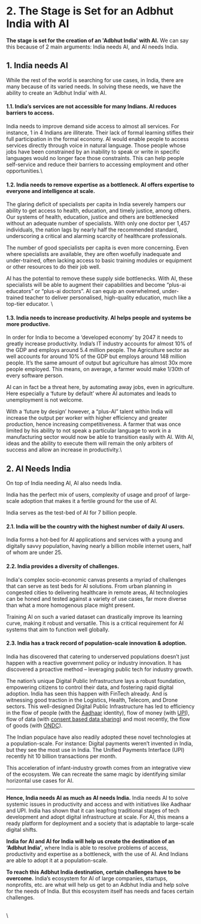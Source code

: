 # 2. The Stage is Set for an Adbhut India with AI

**The stage is set for the creation of an 'Adbhut India' with AI.** We can say this because of 2 main arguments: India needs AI, and AI needs India.&#x20;

## 1. India needs AI

While the rest of the world is searching for use cases, in India, there are many because of its varied needs. In solving these needs, we have the ability to create an ‘Adbhut India’ with AI.

#### **1.1. India’s services are not accessible for many Indians. AI reduces barriers to access.**

India needs to improve demand side access to almost all services. For instance, 1 in 4 Indians are illiterate. Their lack of formal learning stifles their full participation in the formal economy.  AI would enable people to access services directly through voice in natural language. Those people whose jobs have been constrained by an inability to speak or write in specific languages would no longer face those constraints. This can help people self-service and reduce their barriers to accessing employment and other opportunities.\


#### **1.2. India needs to remove expertise as a bottleneck. AI offers expertise to everyone and intelligence at scale.**&#x20;

The glaring deficit of specialists per capita in India severely hampers our ability to get access to health, education, and timely justice, among others. Our systems of health, education, justice and others are bottlenecked without an adequate number of specialists. With only one doctor per 1,457 individuals, the nation lags by nearly half the recommended standard, underscoring a critical and alarming scarcity of healthcare professionals.&#x20;

The number of good specialists per capita is even more concerning. Even where specialists are available, they are often woefully inadequate and under-trained, often lacking access to basic training modules or equipment or other resources to do their job well.

AI has the potential to remove these supply side bottlenecks. With AI, these specialists will be able to augment their capabilities and become “plus-ai educators” or “plus-ai doctors”.  AI can equip an overwhelmed, under-trained teacher to deliver personalised, high-quality education, much like a top-tier educator. \


#### **1.3. India needs to increase productivity. AI helps people and systems be more productive.**

In order for India to become a ‘developed economy’ by 2047 it needs to greatly increase productivity. India’s IT industry accounts for almost 10% of the GDP and employs around 5.4 million people. The Agriculture sector as well accounts for around 10% of the GDP but employs around 148 million people. It’s the same amount of output but agriculture has almost 30x more people employed. This means, on average, a farmer would make 1/30th of every software person.

AI can in fact be a threat here, by automating away jobs, even in agriculture. Here especially a ‘future by default’ where AI automates and leads to unemployment is not welcome.

With a ‘future by design’ however, a “plus-AI” talent within India will increase the output per worker with higher efficiency and greater production, hence increasing competitiveness. A farmer that was once limited by his ability to not speak a particular language to work in a manufacturing sector would now be able to transition easily with AI. With AI, ideas and the ability to execute them will remain the only arbiters of success and allow an increase in productivity.\


## 2. AI Needs India

On top of India needing AI, AI also needs India.&#x20;

India has the perfect mix of users, complexity of usage and proof of large-scale adoption that makes it a fertile ground for the use of AI.&#x20;

India serves as the test-bed of AI for 7 billion people.

#### **2.1. India will be the country with the highest number of daily AI users.**&#x20;

India forms a hot-bed for AI applications and services with a young and digitally savvy population, having nearly a billion mobile internet users, half of whom are under 25.

#### **2.2. India provides a diversity of challenges.**

India's complex socio-economic canvas presents a myriad of challenges that can serve as test beds for AI solutions. From urban planning in congested cities to delivering healthcare in remote areas, AI technologies can be honed and tested against a variety of use cases, far more diverse than what a more homogenous place might present.

Training AI on such a varied dataset can drastically improve its learning curve, making it robust and versatile. This is a critical requirement for AI systems that aim to function well globally.

#### **2.3. India has a track record of population-scale innovation & adoption.**

India has discovered that catering to underserved populations doesn’t just happen with a reactive government policy or industry innovation. It has discovered a proactive method – leveraging public tech for industry growth.

The nation’s unique Digital Public Infrastructure lays a robust foundation, empowering citizens to control their data, and fostering rapid digital adoption. India has seen this happen with FinTech already. And is witnessing good traction in the Logistics, Health, Telecom, and Drone sectors. This well-designed Digital Public Infrastructure has led to efficiency in the flow of people (with the [Aadhaar](https://en.wikipedia.org/wiki/Aadhaar) identity), flow of money (with [UPI](https://en.wikipedia.org/wiki/Unified\_Payments\_Interface)), flow of data (with [consent based data sharing](https://sahamati.org.in/what-is-account-aggregator/)) and most recently, the flow of goods (with [ONDC](https://ondc.org/)).&#x20;

The Indian populace have also readily adopted these novel technologies at a population-scale. For instance: Digital payments weren’t invented in India, but they see the most use in India. The Unified Payments Interface (UPI) recently hit 10 billion transactions per month.&#x20;

This acceleration of infant-industry growth comes from an integrative view of the ecosystem. We can recreate the same magic by identifying similar horizontal use cases for AI.



***



**Hence, India needs AI as much as AI needs India.** India needs AI to solve systemic issues in productivity and access and with initiatives like Aadhaar and UPI. India has shown that it can leapfrog traditional stages of tech development and adopt digital infrastructure at scale. For AI, this means a ready platform for deployment and a society that is adaptable to large-scale digital shifts.



**India for AI and AI for India will help us create the destination of an ‘Adbhut India’**, where India is able to resolve problems of access, productivity and expertise as a bottleneck, with the use of AI. And Indians are able to adopt it at a population-scale.



**To reach this Adbhut India destination, certain challenges have to be overcome.** India’s ecosystem for AI of large companies, startups, nonprofits, etc. are what will help us get to an Adbhut India and help solve for the needs of India. But this ecosystem itself has needs and faces certain challenges.&#x20;

\
\
